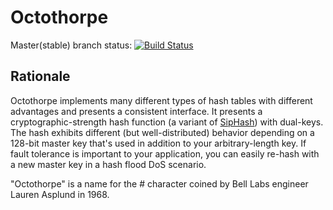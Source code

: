 Octothorpe
==========

Master(stable) branch status: [![Build Status](https://travis-ci.org/TravisWhitaker/Octothorpe.png)](https://travis-ci.org/TravisWhitaker/Octothorpe)

Rationale
---------

Octothorpe implements many different types of hash tables with different advantages and presents a consistent interface. It presents a cryptographic-strength hash function (a variant of [SipHash](https://131002.net/siphash/)) with dual-keys. The hash exhibits different (but well-distributed) behavior depending on a 128-bit master key that's used in addition to your arbitrary-length key. If fault tolerance is important to your application, you can easily re-hash with a new master key in a hash flood DoS scenario.

"Octothorpe" is a name for the # character coined by Bell Labs engineer Lauren Asplund in 1968.
